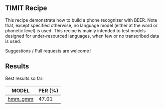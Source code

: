 TIMIT Recipe
-----------

This recipe demonstrate how to build a phone recognizer with BEER.
Note that, except specified otherwise, no language model (either
at the word or phonetic level) is used. This recipe is mainly
intended to test models designed for under-resourced languages, when
few or no transcribed data is used.

Suggestions / Pull requests are welcome !


Results
-------

Best results so far:

| MODEL                                              | PER (%)              |
|----------------------------------------------------|----------------------|
| [hmm_gmm](conf/hmm_gmm)                            | 47.01                |

